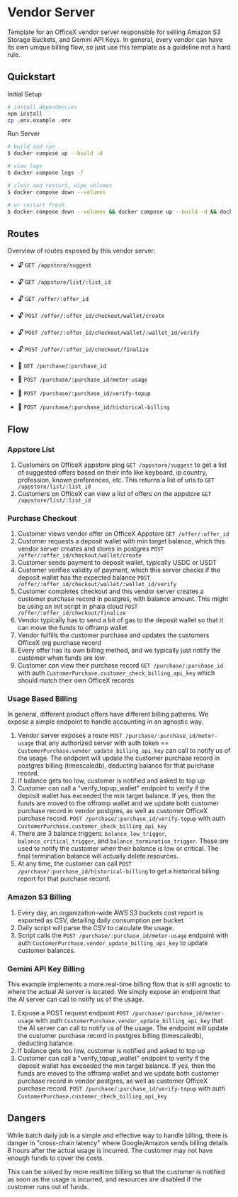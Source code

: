# Vendor Server

Template for an OfficeX vendor server responsible for selling Amazon S3 Storage Buckets, and Gemini API Keys.
In general, every vendor can have its own unique billing flow, so just use this template as a guideline not a hard rule.

## Quickstart

Initial Setup

```sh
# install dependencies
npm install
cp .env.example .env
```

Run Server

```sh
# build and run
$ docker compose up --build -d

# view logs
$ docker compose logs -f

# clear and restart, wipe volumes
$ docker compose down --volumes

# or restart fresh
$ docker compose down --volumes && docker compose up --build -d && docker compose logs -f
```

## Routes

Overview of routes exposed by this vendor server:

- 🔓 `GET /appstore/suggest`
- 🔓 `GET /appstore/list/:list_id`

- 🔓 `GET /offer/:offer_id`
- 🔓 `POST /offer/:offer_id/checkout/wallet/create`
- 🔓 `POST /offer/:offer_id/checkout/wallet/:wallet_id/verify`
- 🔓 `POST /offer/:offer_id/checkout/finalize`

- 🔐 `GET /purchase/:purchase_id`
- 🔐 `POST /purchase/:purchase_id/meter-usage`
- 🔐 `POST /purchase/:purchase_id/verify-topup`
- 🔐 `POST /purchase/:purchase_id/historical-billing`

## Flow

### Appstore List

1. Customers on OfficeX appstore ping `GET /appstore/suggest` to get a list of suggested offers based on their info like keyboard, ip country, profession, known preferences, etc. This returns a list of urls to `GET /appstore/list/:list_id`
2. Customers on OfficeX can view a list of offers on the appstore `GET /appstore/list/:list_id`

### Purchase Checkout

1. Customer views vendor offer on OfficeX Appstore `GET /offer/:offer_id`
2. Customer requests a deposit wallet with min target balance, which this vendor server creates and stores in postgres `POST /offer/:offer_id/checkout/wallet/create`
3. Customer sends payment to deposit wallet, typically USDC or USDT
4. Customer verifies validity of payment, which this server checks if the deposit wallet has the expected balance `POST /offer/:offer_id/checkout/wallet/:wallet_id/verify`
5. Customer completes checkout and this vendor server creates a customer purchase record in postgres, with balance amount. This might be using an init script in phala cloud `POST /offer/:offer_id/checkout/finalize`
6. Vendor typically has to send a bit of gas to the deposit wallet so that it can move the funds to offramp wallet
7. Vendor fulfills the customer purchase and updates the customers OfficeX org purchase record
8. Every offer has its own billing method, and we typically just notify the customer when funds are low
9. Customer can view their purchase record `GET /purchase/:purchase_id` with auth `CustomerPurchase.customer_check_billing_api_key` which should match their own OfficeX records

### Usage Based Billing

In general, different product offers have different billing patterns. We expose a simple endpoint to handle accounting in an agnostic way.

1. Vendor server exposes a route `POST /purchase/:purchase_id/meter-usage` that any authorized server with auth token == `CustomerPurchase.vendor_update_billing_api_key` can call to notify us of the usage. The endpoint will update the customer purchase record in postgres billing (timescaledb), deducting balance for that purchase record.
2. If balance gets too low, customer is notified and asked to top up
3. Customer can call a "verify_topup_wallet" endpoint to verify if the deposit wallet has exceeded the min target balance. If yes, then the funds are moved to the offramp wallet and we update both customer purchase record in vendor postgres, as well as customer OfficeX purchase record. `POST /purchase/:purchase_id/verify-topup` with auth `CustomerPurchase.customer_check_billing_api_key`
4. There are 3 balance triggers: `balance_low_trigger`, `balance_critical_trigger`, and `balance_termination_trigger`. These are used to notify the customer when their balance is low or critical. The final termination balance will actually delete resources.
5. At any time, the customer can call `POST /purchase/:purchase_id/historical-billing` to get a historical billing report for that purchase record.

### Amazon S3 Billing

1. Every day, an organization-wide AWS S3 buckets cost report is exported as CSV, detailing daily consumption per bucket
2. Daily script will parse the CSV to calculate the usage.
3. Script calls the `POST /purchase/:purchase_id/meter-usage` endpoint with auth `CustomerPurchase.vendor_update_billing_api_key` to update customer balances.

### Gemini API Key Billing

This example implements a more real-time billing flow that is still agnostic to where the actual AI server is located. We simply expose an endpoint that the AI server can call to notify us of the usage.

1. Expose a POST request endpoint `POST /purchase/:purchase_id/meter-usage` with auth `CustomerPurchase.vendor_update_billing_api_key` that the AI server can call to notify us of the usage. The endpoint will update the customer purchase record in postgres billing (timescaledb), deducting balance.
2. If balance gets too low, customer is notified and asked to top up
3. Customer can call a "verify_topup_wallet" endpoint to verify if the deposit wallet has exceeded the min target balance. If yes, then the funds are moved to the offramp wallet and we update both customer purchase record in vendor postgres, as well as customer OfficeX purchase record. `POST /purchase/:purchase_id/verify-topup` with auth `CustomerPurchase.customer_check_billing_api_key`

## Dangers

While batch daily job is a simple and effective way to handle billing, there is danger in "cross-chain latency" where Google/Amazon sends billing details 8 hours after the actual usage is incurred. The customer may not have enough funds to cover the costs.

This can be solved by more realtime billing so that the customer is notified as soon as the usage is incurred, and resources are disabled if the customer runs out of funds.
